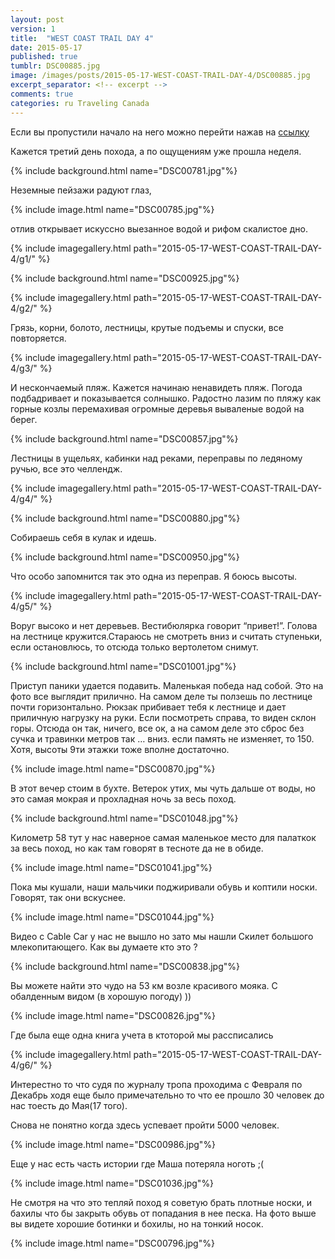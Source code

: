 ```yaml
---
layout: post
version: 1
title:  "WEST COAST TRAIL DAY 4"
date: 2015-05-17
published: true
tumblr: DSC00885.jpg
image: /images/posts/2015-05-17-WEST-COAST-TRAIL-DAY-4/DSC00885.jpg
excerpt_separator: <!-- excerpt -->
comments: true
categories: ru Traveling Canada
---
```


Если вы пропустили начало на него можно перейти нажав на [ссылку](/ru/traveling/canada/2015/05/14/WEST-COAST-TRAIL-DAY-1.html)

Кажется третий день похода, а по ощущениям уже прошла неделя.

<!-- excerpt -->

{% include background.html name="DSC00781.jpg"%}

Неземные пейзажи радуют глаз,

{% include image.html name="DSC00785.jpg"%}

отлив открывает искуссно выезанное водой и рифом скалистое дно.

{% include imagegallery.html path="2015-05-17-WEST-COAST-TRAIL-DAY-4/g1/" %}

{% include background.html name="DSC00925.jpg"%}

{% include imagegallery.html path="2015-05-17-WEST-COAST-TRAIL-DAY-4/g2/" %}

Грязь, корни, болото, лестницы, крутые подъемы и спуски, все повторяется.

{% include imagegallery.html path="2015-05-17-WEST-COAST-TRAIL-DAY-4/g3/" %}

И нескончаемый пляж. Кажется начинаю ненавидеть пляж. Погода подбадривает и показывается солнышко. Радостно лазим по пляжу как горные козлы перемахивая огромные деревья вываленые водой на берег.

{% include background.html name="DSC00857.jpg"%}

Лестницы в ущельях, кабинки над реками, переправы по ледяному ручью, все это челлендж.

{% include imagegallery.html path="2015-05-17-WEST-COAST-TRAIL-DAY-4/g4/" %}

{% include background.html name="DSC00880.jpg"%}

Собираешь себя в кулак и идешь.

{% include background.html name="DSC00950.jpg"%}

Что особо запомнится так это одна из переправ. Я боюсь высоты.

{% include imagegallery.html path="2015-05-17-WEST-COAST-TRAIL-DAY-4/g5/" %}

Воруг высоко и нет деревьев. Вестибюлярка говорит “привет!”. Голова на лестнице кружится.Стараюсь не смотреть вниз и считать ступеньки, если остановлюсь, то отсюда только вертолетом снимут.

{% include background.html name="DSC01001.jpg"%}

Приступ паники удается подавить. Маленькая победа над собой. Это на фото все выглядит прилично. На самом деле ты ползешь по лестнице почти горизонтально. Рюкзак прибивает тебя к лестнице и дает приличную нагрузку на руки. Если посмотреть справа, то виден склон горы. Отсюда он так, ничего, все ок, а на самом деле это сброс без сучка и травинки метров так … вниз. если память не изменяет, то 150. Хотя, высоты 9ти этажки тоже вполне достаточно.

{% include image.html name="DSC00870.jpg"%}

В этот вечер стоим в бухте. Ветерок утих, мы чуть дальше от воды, но это самая мокрая и прохладная ночь за весь поход.

{% include background.html name="DSC01048.jpg"%}

Километр 58 тут у нас наверное самая маленькое место для палаткок за весь поход, но как там говорят в тесноте да не в обиде.

{% include image.html name="DSC01041.jpg"%}

Пока мы кушали, наши мальчики поджиривали обувь и коптили носки. Говорят, так они вскуснее.

{% include image.html name="DSC01044.jpg"%}

Видео с Cable Car у нас не вышло но зато мы нашли Скилет большого млекопитающего. Как вы думаете кто это ?

{% include background.html name="DSC00838.jpg"%}

Вы можете найти это чудо на 53 км возле красивого мояка. С обалденным видом (в хорошую погоду)  ))

{% include image.html name="DSC00826.jpg"%}

Где была еще одна книга учета в ктоторой мы рассписались

{% include imagegallery.html path="2015-05-17-WEST-COAST-TRAIL-DAY-4/g6/" %}

Интерестно то что судя по журналу тропа проходима с Февраля по Декабрь ходя еще было примечательно то что ее прошло 30 человек до нас тоесть до Мая(17 того).

Снова не понятно когда здесь успевает пройти 5000 человек.

{% include image.html name="DSC00986.jpg"%}

Еще у нас есть часть истории где Маша потеряла ноготь ;(

  {% include image.html name="DSC01036.jpg"%}

Не смотря на что это тепляй поход я советую брать плотные носки, и бахилы что бы закрыть обувь от попадания в нее песка. На фото выше вы видете хорошие ботинки и бохилы, но на тонкий носок.

{% include image.html name="DSC00796.jpg"%}
